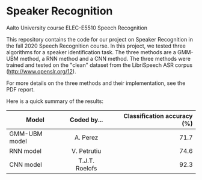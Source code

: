 # Speaker Recognition
Aalto University course ELEC-E5510 Speech Recognition

This repository contains the code for our project on Speaker Recognition in the fall 2020 Speech Recognition course. 
In this project, we tested three algorithms for a speaker identification task. The three methods are a GMM-UBM method, a RNN method and a CNN method. The three methods were trained and tested on the "clean" dataset from the LibriSpeech ASR corpus (http://www.openslr.org/12). 

For more details on the three methods and their implementation, see the PDF report. 

Here is a quick summary of the results:

| Model         | Coded by...     | Classification accuracy (%)   |
| ------------- |:---------------:| -----------------------------:|
| GMM-UBM model | A. Perez        | 71.7                          |
| RNN model     | V. Petrutiu     | 74.6                          |
| CNN model     | T.J.T. Roelofs  | 92.3                          |


